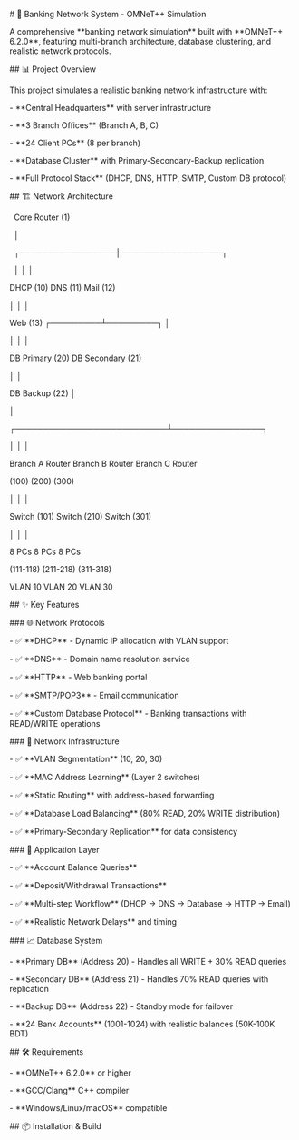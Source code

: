 \# 🏦 Banking Network System - OMNeT++ Simulation



A comprehensive \*\*banking network simulation\*\* built with \*\*OMNeT++ 6.2.0\*\*, featuring multi-branch architecture, database clustering, and realistic network protocols.



\## 📊 Project Overview



This project simulates a realistic banking network infrastructure with:

\- \*\*Central Headquarters\*\* with server infrastructure

\- \*\*3 Branch Offices\*\* (Branch A, B, C)

\- \*\*24 Client PCs\*\* (8 per branch)

\- \*\*Database Cluster\*\* with Primary-Secondary-Backup replication

\- \*\*Full Protocol Stack\*\* (DHCP, DNS, HTTP, SMTP, Custom DB protocol)



\## 🏗️ Network Architecture



&nbsp;               Core Router (1)

&nbsp;                     │

&nbsp;   ┌─────────────────┼──────────────────┐

&nbsp;   │                 │                  │

DHCP (10) DNS (11) Mail (12)

│ │ │

Web (13) ┌─────────┴─────────┐ │

│ │ │

DB Primary (20) DB Secondary (21)

│ │

DB Backup (22) │

│

┌───────────────────────────┴────────────────┐

│ │ │

Branch A Router Branch B Router Branch C Router

(100) (200) (300)

│ │ │

Switch (101) Switch (210) Switch (301)

│ │ │

8 PCs 8 PCs 8 PCs

(111-118) (211-218) (311-318)

VLAN 10 VLAN 20 VLAN 30



\## ✨ Key Features



\### 🌐 Network Protocols

\- ✅ \*\*DHCP\*\* - Dynamic IP allocation with VLAN support

\- ✅ \*\*DNS\*\* - Domain name resolution service

\- ✅ \*\*HTTP\*\* - Web banking portal

\- ✅ \*\*SMTP/POP3\*\* - Email communication

\- ✅ \*\*Custom Database Protocol\*\* - Banking transactions with READ/WRITE operations



\### 🔌 Network Infrastructure

\- ✅ \*\*VLAN Segmentation\*\* (10, 20, 30)

\- ✅ \*\*MAC Address Learning\*\* (Layer 2 switches)

\- ✅ \*\*Static Routing\*\* with address-based forwarding

\- ✅ \*\*Database Load Balancing\*\* (80% READ, 20% WRITE distribution)

\- ✅ \*\*Primary-Secondary Replication\*\* for data consistency



\### 💼 Application Layer

\- ✅ \*\*Account Balance Queries\*\*

\- ✅ \*\*Deposit/Withdrawal Transactions\*\*

\- ✅ \*\*Multi-step Workflow\*\* (DHCP → DNS → Database → HTTP → Email)

\- ✅ \*\*Realistic Network Delays\*\* and timing



\### 📈 Database System

\- \*\*Primary DB\*\* (Address 20) - Handles all WRITE + 30% READ queries

\- \*\*Secondary DB\*\* (Address 21) - Handles 70% READ queries with replication

\- \*\*Backup DB\*\* (Address 22) - Standby mode for failover

\- \*\*24 Bank Accounts\*\* (1001-1024) with realistic balances (50K-100K BDT)



\## 🛠️ Requirements



\- \*\*OMNeT++ 6.2.0\*\* or higher

\- \*\*GCC/Clang\*\* C++ compiler

\- \*\*Windows/Linux/macOS\*\* compatible



\## 📦 Installation \& Build





